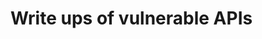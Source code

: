 # Write ups of vulnerable APIs

<!-- 
TODO
- https://github.com/erev0s/VAmPI
- https://github.com/optiv/rest-api-goat
- https://github.com/snoopysecurity/dvws-node
-->